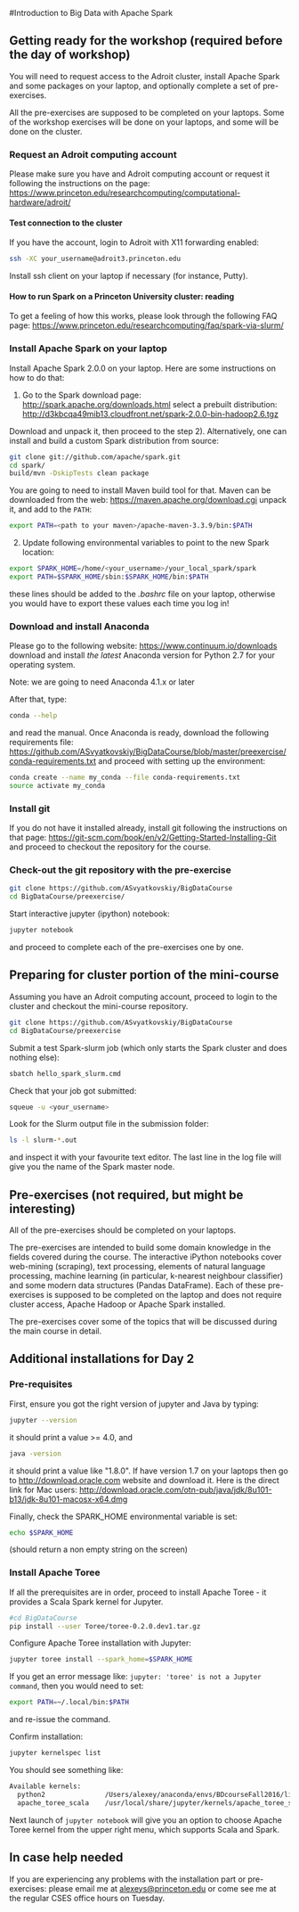 #Introduction to Big Data with Apache Spark

## Getting ready for the workshop (required before the day of workshop)

You will need to request access to the Adroit cluster, install Apache Spark and some packages on your laptop, and optionally complete a set of pre-exercises.

All the pre-exercises are supposed to be completed on your laptops. Some of the workshop exercises will be done on your laptops, and some will be done on the cluster.

### Request an Adroit computing account

Please make sure you have and Adroit computing account or request it following the instructions on the page:
https://www.princeton.edu/researchcomputing/computational-hardware/adroit/

#### Test connection to the cluster

If you have the account, login to Adroit with X11 forwarding enabled:

```bash
ssh -XC your_username@adroit3.princeton.edu
```

Install ssh client on your laptop if necessary (for instance, Putty).

#### How to run Spark on a Princeton University cluster: reading

To get a feeling of how this works, please look through the following FAQ page:
https://www.princeton.edu/researchcomputing/faq/spark-via-slurm/


### Install Apache Spark on your laptop

Install Apache Spark 2.0.0 on your laptop. Here are some instructions on how to do that:
1) Go to the Spark download page: http://spark.apache.org/downloads.html
select a prebuilt distribution: http://d3kbcqa49mib13.cloudfront.net/spark-2.0.0-bin-hadoop2.6.tgz

Download and unpack it, then proceed to the step 2). Alternatively, one can install and build a custom Spark distribution from source:

```bash
git clone git://github.com/apache/spark.git
cd spark/
build/mvn -DskipTests clean package
```

You are going to need to install Maven build tool for that. 
Maven can be downloaded from the web: https://maven.apache.org/download.cgi unpack it, and add to the `PATH`:
```bash
export PATH=<path to your maven>/apache-maven-3.3.9/bin:$PATH
```

2) Update following environmental variables to point to the new Spark location:

```bash
export SPARK_HOME=/home/<your_username>/your_local_spark/spark
export PATH=$SPARK_HOME/sbin:$SPARK_HOME/bin:$PATH
```

these lines should be added to the *.bashrc* file on your laptop, otherwise you would have to export these values each time you log in!

### Download and install Anaconda

Please go to the following website: https://www.continuum.io/downloads
download and install *the latest* Anaconda version for Python 2.7 for your operating system. 

Note: we are going to need Anaconda 4.1.x or later

After that, type:

```bash
conda --help
```
and read the manual.
Once Anaconda is ready, download the following requirements file: https://github.com/ASvyatkovskiy/BigDataCourse/blob/master/preexercise/conda-requirements.txt
and proceed with setting up the environment:

```bash
conda create --name my_conda --file conda-requirements.txt
source activate my_conda
```

### Install git

If you do not have it installed already, install git following the instructions on that page: https://git-scm.com/book/en/v2/Getting-Started-Installing-Git
and proceed to checkout the repository for the course.

### Check-out the git repository with the pre-exercise 

```bash
git clone https://github.com/ASvyatkovskiy/BigDataCourse
cd BigDataCourse/preexercise/
```

Start interactive jupyter (ipython) notebook:
```bash
jupyter notebook
```
and proceed to complete each of the pre-exercises one by one.


## Preparing for cluster portion of the mini-course

Assuming you have an Adroit computing account, proceed to login to the cluster and checkout the mini-course repository.

```bash
git clone https://github.com/ASvyatkovskiy/BigDataCourse 
cd BigDataCourse/preexercise
```

Submit a test Spark-slurm job (which only starts the Spark cluster and does nothing else):
```bash
sbatch hello_spark_slurm.cmd
```

Check that your job got submitted:
```bash
squeue -u <your_username>
```

Look for the Slurm output file in the submission folder:
```bash
ls -l slurm-*.out
```
and inspect it with your favourite text editor. The last line in the log file will give you the name of the Spark master node.

## Pre-exercises (not required, but might be interesting)

All of the pre-exercises should be completed on your laptops.

The pre-exercises are intended to build some domain knowledge in the fields covered during the course. 
The interactive iPython notebooks cover web-mining (scraping), text processing, elements of natural language processing, machine learning (in particular, k-nearest neighbour classifier) and some modern data structures (Pandas DataFrame). 
Each of these pre-exercises is supposed to be completed on the laptop and does not require cluster access, Apache Hadoop or Apache Spark installed.

The pre-exercises cover some of the topics that will be discussed during the main course in detail.

## Additional installations for Day 2

### Pre-requisites

First, ensure you got the right version of jupyter and Java by typing: 

```bash
jupyter --version
``` 
it should print a value >= 4.0, and 

```bash
java -version
```
it should print a value like "1.8.0". If have version 1.7 on your laptops then go to http://download.oracle.com website and download it. Here is the direct link for Mac users: http://download.oracle.com/otn-pub/java/jdk/8u101-b13/jdk-8u101-macosx-x64.dmg

Finally, check the SPARK_HOME environmental variable is set:

```bash
echo $SPARK_HOME
```
(should return a non empty string on the screen)

### Install Apache Toree

If all the prerequisites are in order, proceed to install Apache Toree - it provides a Scala Spark kernel for Jupyter.

```bash
#cd BigDataCourse
pip install --user Toree/toree-0.2.0.dev1.tar.gz
```

Configure Apache Toree installation with Jupyter:
```bash
jupyter toree install --spark_home=$SPARK_HOME
```
If you get an error message like: `jupyter: 'toree' is not a Jupyter command`, then you would need to set:
```bash
export PATH=~/.local/bin:$PATH
```
and re-issue the command.

Confirm installation:
```bash
jupyter kernelspec list
```
You should see something like:
```bash
Available kernels:
  python2               /Users/alexey/anaconda/envs/BDcourseFall2016/lib/python2.7/site-packages/ipykernel/resources
  apache_toree_scala    /usr/local/share/jupyter/kernels/apache_toree_scala
```

Next launch of `jupyter notebook` will give you an option to choose Apache Toree kernel from the upper right menu, which supports Scala and Spark.

## In case help needed
If you are experiencing any problems with the installation part or pre-exercises: please email me at alexeys@princeton.edu or come see me at the regular CSES office hours on Tuesday.
